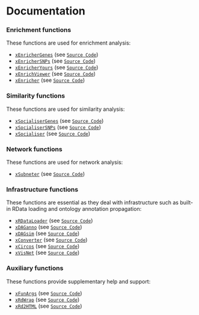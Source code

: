 # Documentation 

### Enrichment functions
These functions are used for enrichment analysis:
>
* [`xEnricherGenes`](https://rawgit.com/hfang-bristol/XGR/master/vignettes/xEnricherGenes.html) (see [`Source Code`](https://github.com/hfang-bristol/XGR/blob/master/R/xEnricherGenes.r))
* [`xEnricherSNPs`](https://rawgit.com/hfang-bristol/XGR/master/vignettes/xEnricherSNPs.html) (see [`Source Code`](https://github.com/hfang-bristol/XGR/blob/master/R/xEnricherSNPs.r))
* [`xEnricherYours`](https://rawgit.com/hfang-bristol/XGR/master/vignettes/xEnricherYours.html) (see [`Source Code`](https://github.com/hfang-bristol/XGR/blob/master/R/xEnricherYours.r))
* [`xEnrichViewer`](https://rawgit.com/hfang-bristol/XGR/master/vignettes/xEnrichViewer.html) (see [`Source Code`](https://github.com/hfang-bristol/XGR/blob/master/R/xEnrichViewer.r))
* [`xEnricher`](https://rawgit.com/hfang-bristol/XGR/master/vignettes/xEnricher.html) (see [`Source Code`](https://github.com/hfang-bristol/XGR/blob/master/R/xEnricher.r))

### Similarity functions
These functions are used for similarity analysis:
>
* [`xSocialiserGenes`](https://rawgit.com/hfang-bristol/XGR/master/vignettes/xSocialiserGenes.html) (see [`Source Code`](https://github.com/hfang-bristol/XGR/blob/master/R/xSocialiserGenes.r))
* [`xSocialiserSNPs`](https://rawgit.com/hfang-bristol/XGR/master/vignettes/xSocialiserSNPs.html) (see [`Source Code`](https://github.com/hfang-bristol/XGR/blob/master/R/xSocialiserSNPs.r))
* [`xSocialiser`](https://rawgit.com/hfang-bristol/XGR/master/vignettes/xSocialiser.html) (see [`Source Code`](https://github.com/hfang-bristol/XGR/blob/master/R/xSocialiser.r))

### Network functions
These functions are used for network analysis:
>
* [`xSubneter`](https://rawgit.com/hfang-bristol/XGR/master/vignettes/xSubneter.html) (see [`Source Code`](https://github.com/hfang-bristol/XGR/blob/master/R/xSubneter.r))

### Infrastructure functions
These functions are essential as they deal with infrastructure such as built-in RData loading and ontology annotation propagation:
>
* [`xRDataLoader`](https://rawgit.com/hfang-bristol/XGR/master/vignettes/xRDataLoader.html) (see [`Source Code`](https://github.com/hfang-bristol/XGR/blob/master/R/xRDataLoader.r))
* [`xDAGanno`](https://rawgit.com/hfang-bristol/XGR/master/vignettes/xDAGanno.html) (see [`Source Code`](https://github.com/hfang-bristol/XGR/blob/master/R/xDAGanno.r))
* [`xDAGsim`](https://rawgit.com/hfang-bristol/XGR/master/vignettes/xDAGsim.html) (see [`Source Code`](https://github.com/hfang-bristol/XGR/blob/master/R/xDAGsim.r))
* [`xConverter`](https://rawgit.com/hfang-bristol/XGR/master/vignettes/xConverter.html) (see [`Source Code`](https://github.com/hfang-bristol/XGR/blob/master/R/xConverter.r))
* [`xCircos`](https://rawgit.com/hfang-bristol/XGR/master/vignettes/xCircos.html) (see [`Source Code`](https://github.com/hfang-bristol/XGR/blob/master/R/xCircos.r))
* [`xVisNet`](https://rawgit.com/hfang-bristol/XGR/master/vignettes/xVisNet.html) (see [`Source Code`](https://github.com/hfang-bristol/XGR/blob/master/R/xVisNet.r))

### Auxiliary functions
These functions provide supplementary help and support:
>
* [`xFunArgs`](https://rawgit.com/hfang-bristol/XGR/master/vignettes/xFunArgs.html) (see [`Source Code`](https://github.com/hfang-bristol/XGR/blob/master/R/xFunArgs.r))
* [`xRdWrap`](https://rawgit.com/hfang-bristol/XGR/master/vignettes/xRdWrap.html) (see [`Source Code`](https://github.com/hfang-bristol/XGR/blob/master/R/xRdWrap.r))
* [`xRd2HTML`](https://rawgit.com/hfang-bristol/XGR/master/vignettes/xRd2HTML.html) (see [`Source Code`](https://github.com/hfang-bristol/XGR/blob/master/R/xRd2HTML.r))
